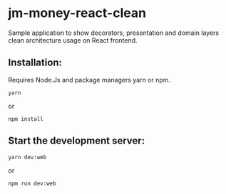 # jm-money-react-clean
Sample application to show decorators, presentation and domain layers clean architecture usage on React frontend.

## Installation:

Requires Node.Js and package managers yarn or npm.

```
yarn
```
or
```
npm install
```

## Start the development server:

```
yarn dev:web
```
or
```
npm run dev:web
```
